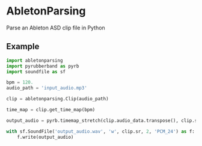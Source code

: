 # AbletonParsing
Parse an Ableton ASD clip file in Python

## Example

```python
import abletonparsing
import pyrubberband as pyrb
import soundfile as sf

bpm = 120.
audio_path = 'input_audio.mp3'

clip = abletonparsing.Clip(audio_path)

time_map = clip.get_time_map(bpm)

output_audio = pyrb.timemap_stretch(clip.audio_data.transpose(), clip.sr, time_map)

with sf.SoundFile('output_audio.wav', 'w', clip.sr, 2, 'PCM_24') as f:
	f.write(output_audio)
```
